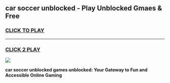 
## car soccer unblocked - Play Unblocked Gmaes & Free
<h3>
<a href="https://news.freeplayer.one?title=car_soccer_unblocked&ref=16F">CLICK TO PLAY</a></h3>
<hr>

<h3>
<a href="https://news.freeplayer.one?title=car_soccer_unblocked&ref=16F">CLICK 2 PLAY</a>
  
</h3>

<a href="https://news.freeplayer.one?title=car_soccer_unblocked&ref=16F/"><img src="https://clearcache.store/games.png"></a>


**car soccer unblocked games unblocked: Your Gateway to Fun and Accessible Online Gaming**
